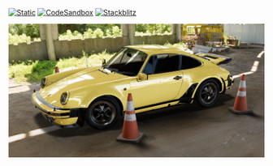 [![Static](https://img.shields.io/badge/demo-%23646CFF.svg?logo=html5&logoColor=white)](https://pmndrs.github.io/examples/envmap-ground-projection)
[![CodeSandbox](https://img.shields.io/badge/codesandbox-040404?logo=codesandbox&logoColor=DBDBDB)](https://codesandbox.io/s/github/pmndrs/examples/tree/main/apps/envmap-ground-projection)
[![Stackblitz](https://img.shields.io/badge/stackblitz-fff?logo=Stackblitz&logoColor=1389FD)](https://stackblitz.com/github/pmndrs/examples/tree/main/apps/envmap-ground-projection)

![](thumbnail.png)

